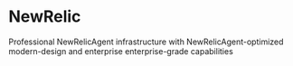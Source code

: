 # NewRelic
Professional NewRelicAgent infrastructure with NewRelicAgent-optimized modern-design and enterprise enterprise-grade capabilities
